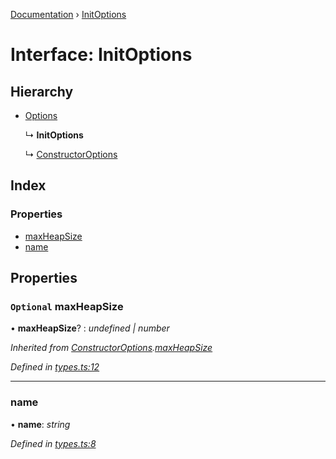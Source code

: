 [Documentation](../README.md) › [InitOptions](initoptions.md)

# Interface: InitOptions

## Hierarchy

* [Options](options.md)

  ↳ **InitOptions**

  ↳ [ConstructorOptions](constructoroptions.md)

## Index

### Properties

* [maxHeapSize](initoptions.md#optional-maxheapsize)
* [name](initoptions.md#name)

## Properties

### `Optional` maxHeapSize

• **maxHeapSize**? : *undefined | number*

*Inherited from [ConstructorOptions](constructoroptions.md).[maxHeapSize](constructoroptions.md#optional-maxheapsize)*

*Defined in [types.ts:12](https://github.com/badbatch/cachemap/blob/ca43a4d/packages/indexed-db/src/types.ts#L12)*

___

###  name

• **name**: *string*

*Defined in [types.ts:8](https://github.com/badbatch/cachemap/blob/ca43a4d/packages/indexed-db/src/types.ts#L8)*
